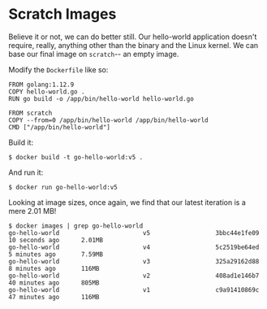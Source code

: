 # Scratch Images

Believe it or not, we can do better still. Our hello-world application doesn't
require, really, anything other than the binary and the Linux kernel. We can
base our final image on `scratch`-- an empty image.

Modify the `Dockerfile` like so:

```docker
FROM golang:1.12.9
COPY hello-world.go .
RUN go build -o /app/bin/hello-world hello-world.go

FROM scratch
COPY --from=0 /app/bin/hello-world /app/bin/hello-world
CMD ["/app/bin/hello-world"]
```

Build it:

```console
$ docker build -t go-hello-world:v5 .
```

And run it:

```console
$ docker run go-hello-world:v5
```

Looking at image sizes, once again, we find that our latest iteration is a mere
2.01 MB!

```console
$ docker images | grep go-hello-world
go-hello-world                       v5                  3bbc44e1fe09        10 seconds ago      2.01MB
go-hello-world                       v4                  5c2519be64ed        5 minutes ago       7.59MB
go-hello-world                       v3                  325a29162d88        8 minutes ago       116MB
go-hello-world                       v2                  408ad1e146b7        40 minutes ago      805MB
go-hello-world                       v1                  c9a91410869c        47 minutes ago      116MB
```
